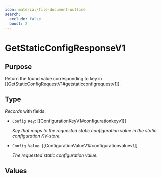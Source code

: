 ```yaml
---
icon: material/file-document-outline
search:
  exclude: false
  boost: 2
---
```


# GetStaticConfigResponseV1

## Purpose

<!-- --8<-- [start:purpose] -->
Return the found value corresponding to key in  [[GetStaticConfigRequestV1#getstaticconfigrequestv1]].
<!-- --8<-- [end:purpose] -->

## Type

<!-- --8<-- [start:type] -->
<div class="type" markdown>

*Records* with fields:
- `Config Key`: [[ConfigurationKeyV1#configurationkeyv1]]

  *Key that maps to the requested static configuration value in the static configuration KV-store.*

- `Config Value`: [[ConfigurationValueV1#configurationvaluev1]]

  *The requested static configuration value.*

</div>
<!-- --8<-- [end:type] -->

## Values

